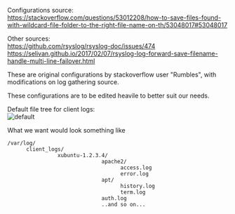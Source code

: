Configurations source:  
https://stackoverflow.com/questions/53012208/how-to-save-files-found-with-wildcard-file-folder-to-the-right-file-name-on-th/53048017#53048017  

Other sources:  
https://github.com/rsyslog/rsyslog-doc/issues/474  
https://selivan.github.io/2017/02/07/rsyslog-log-forward-save-filename-handle-multi-line-failover.html  

These are original configurations by stackoverflow user "Rumbles", with modifications on log gathering source.

These configurations are to be edited heavile to better suit our needs.

Default file tree for client logs:  
![default](https://raw.githubusercontent.com/jisosomppi/log-analysis/master/images/orginalformattree.png)

What we want would look something like

```
/var/log/
      client_logs/
                xubuntu-1.2.3.4/
                              apache2/
                                    access.log
                                    error.log
                              apt/
                                    history.log
                                    term.log
                              auth.log
                              ..and so on...
```                              
